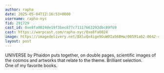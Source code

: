 ```yaml
---
author: rapha
date: 2025-05-04T12:16:53+0000
username: rapha-nyc
fid: 291729
cast_id: 0xe8fa0024de19f3bec877c71117663293dbc89f69
cast: https://warpcast.com/rapha-nyc/0xe8fa0024
image: https://imagedelivery.net/BXluQx4ige9GuW0Ia56BHw/00591a62-0642-434f-c2f9-42b9ad917b00/original
layout: post
---
```

UNIVERSE by Phaidon puts together, on double pages, scientific images of the cosmos and artworks that relate to the theme. Brilliant selection.   
One of my favorite books.  

<img src='https://imagedelivery.net/BXluQx4ige9GuW0Ia56BHw/00591a62-0642-434f-c2f9-42b9ad917b00/original' alt='' referrerpolicy='no-referrer'/>